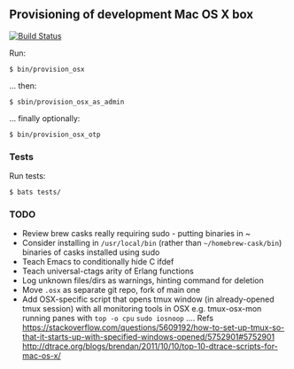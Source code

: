 ## Provisioning of development Mac OS X box
[![Build Status](https://travis-ci.org/lucafavatella/provisioning-osx.svg?branch=master)](https://travis-ci.org/lucafavatella/provisioning-osx)

Run:

```
$ bin/provision_osx
```

... then:

```
$ sbin/provision_osx_as_admin
```

... finally optionally:
```
$ bin/provision_osx_otp
```

### Tests

Run tests:
```
$ bats tests/
```

### TODO

* Review brew casks really requiring sudo - putting binaries in ~
* Consider installing in `/usr/local/bin` (rather than `~/homebrew-cask/bin`) binaries of casks installed using sudo
* Teach Emacs to conditionally hide C ifdef
* Teach universal-ctags arity of Erlang functions
* Log unknown files/dirs as warnings, hinting command for deletion
* Move `.osx` as separate git repo, fork of main one
* Add OSX-specific script that opens tmux window (in already-opened tmux session) with all monitoring tools in OSX e.g. tmux-osx-mon running panes with `top -o cpu` `sudo iosnoop` .... Refs https://stackoverflow.com/questions/5609192/how-to-set-up-tmux-so-that-it-starts-up-with-specified-windows-opened/5752901#5752901 http://dtrace.org/blogs/brendan/2011/10/10/top-10-dtrace-scripts-for-mac-os-x/
